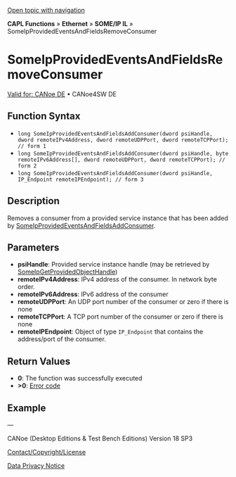[Open topic with navigation](../../../../../../CANoeDEFamily.htm#Topics/CAPLFunctions/IP/SOMEIPIL/Functions/CAPLfunctionSomeIpProvidedEventsAndFieldsRemoveConsumer.md)

**CAPL Functions** » **Ethernet** » **SOME/IP IL** » SomeIpProvidedEventsAndFieldsRemoveConsumer

# SomeIpProvidedEventsAndFieldsRemoveConsumer

[Valid for: CANoe DE](../../../../Shared/FeatureAvailability.md) • CANoe4SW DE

## Function Syntax

- `long SomeIpProvidedEventsAndFieldsAddConsumer(dword psiHandle, dword remoteIPv4Address, dword remoteUDPPort, dword remoteTCPPort); // form 1`
- `long SomeIpProvidedEventsAndFieldsAddConsumer(dword psiHandle, byte remoteIPv6Address[], dword remoteUDPPort, dword remoteTCPPort); // form 2`
- `long SomeIpProvidedEventsAndFieldsAddConsumer(dword psiHandle, IP_Endpoint remoteIPEndpoint); // form 3`

## Description

Removes a consumer from a provided service instance that has been added by [SomeIpProvidedEventsAndFieldsAddConsumer](CAPLfunctionSomeIpProvidedEventsAndFieldsAddConsumer.md).

## Parameters

- **psiHandle**: Provided service instance handle (may be retrieved by [SomeIpGetProvidedObjectHandle](CAPLfunctionSomeIpGetProvidedObjectHandle.md))
- **remoteIPv4Address**: IPv4 address of the consumer. In network byte order.
- **remoteIPv6Address**: IPv6 address of the consumer
- **remoteUDPPort**: An UDP port number of the consumer or zero if there is none
- **remoteTCPPort**: A TCP port number of the consumer or zero if there is none
- **remoteIPEndpoint**: Object of type `IP_Endpoint` that contains the address/port of the consumer.

## Return Values

- **0**: The function was successfully executed
- **>0**: [Error code](../../CAPLfunctionsSOMEIPILErrorCodes.md)

## Example

—

CANoe (Desktop Editions & Test Bench Editions) Version 18 SP3

[Contact/Copyright/License](../../../../Shared/ContactCopyrightLicense.md)

[Data Privacy Notice](https://www.vector.com/int/en/company/get-info/privacy-policy/)
